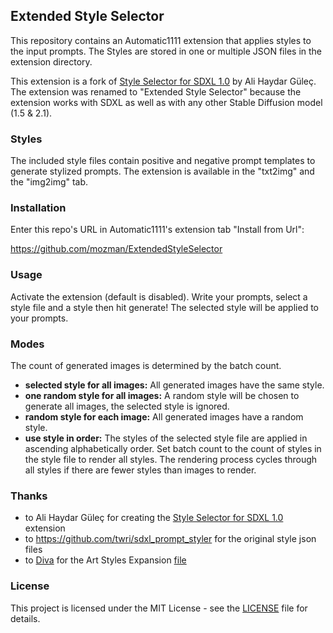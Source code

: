## Extended Style Selector

This repository contains an Automatic1111 extension that applies styles to 
the input prompts. The Styles are stored in one or multiple JSON files in the 
extension directory.

This extension is a fork of [Style Selector for SDXL 1.0](https://github.com/ahgsql/StyleSelectorXL.git) 
by Ali Haydar Güleç. The extension was renamed to "Extended Style Selector" because the 
extension works with SDXL as well as with any other Stable Diffusion model (1.5 & 2.1). 

### Styles

The included style files contain positive and negative prompt templates to generate 
stylized prompts. The extension is available in the "txt2img" and the "img2img" tab.

### Installation

Enter this repo's URL in Automatic1111's extension tab "Install from Url":

https://github.com/mozman/ExtendedStyleSelector

### Usage

Activate the extension (default is disabled). 
Write your prompts, select a style file and a style then hit generate! 
The selected style will be applied to your prompts.

### Modes

The count of generated images is determined by the batch count.

- **selected style for all images:** All generated images have the same style.
- **one random style for all images:** A random style will be chosen to generate all images, 
  the selected style is ignored.
- **random style for each image:** All generated images have a random style.
- **use style in order:** The styles of the selected style file are applied in ascending 
  alphabetically order. Set batch count to the count of styles in the style file to render 
  all styles. The rendering process cycles through all styles if there are fewer styles than 
  images to render. 

### Thanks

- to Ali Haydar Güleç for creating the [Style Selector for SDXL 1.0](https://github.com/ahgsql/StyleSelectorXL.git) extension
- to https://github.com/twri/sdxl_prompt_styler for the original style json files
- to [Diva](https://civitai.com/user/Diva/models) for the Art Styles Expansion [file](https://civitai.com/models/132426/art-styles-expansion-for-styleselectorxl?modelVersionId=145656)

### License

This project is licensed under the MIT License - see the [LICENSE](LICENSE) file for details.
